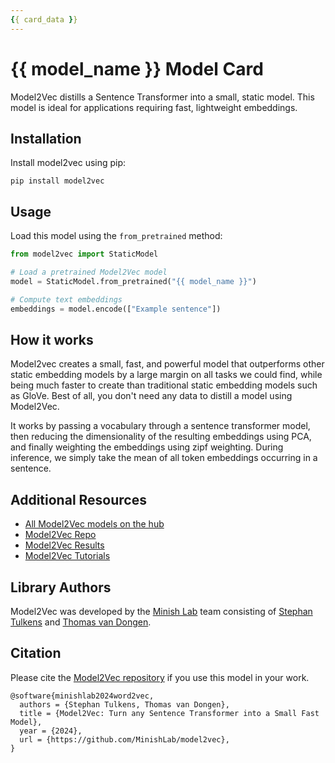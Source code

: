 ```yaml
---
{{ card_data }}
---
```


# {{ model_name }} Model Card

Model2Vec distills a Sentence Transformer into a small, static model.
This model is ideal for applications requiring fast, lightweight embeddings.



## Installation

Install model2vec using pip:
```
pip install model2vec
```

## Usage
Load this model using the `from_pretrained` method:
```python
from model2vec import StaticModel

# Load a pretrained Model2Vec model
model = StaticModel.from_pretrained("{{ model_name }}")

# Compute text embeddings
embeddings = model.encode(["Example sentence"])
```

## How it works

Model2vec creates a small, fast, and powerful model that outperforms other static embedding models by a large margin on all tasks we could find, while being much faster to create than traditional static embedding models such as GloVe. Best of all, you don't need any data to distill a model using Model2Vec.

It works by passing a vocabulary through a sentence transformer model, then reducing the dimensionality of the resulting embeddings using PCA, and finally weighting the embeddings using zipf weighting. During inference, we simply take the mean of all token embeddings occurring in a sentence.

## Additional Resources

- [All Model2Vec models on the hub](https://huggingface.co/models?library=model2vec)
- [Model2Vec Repo](https://github.com/MinishLab/model2vec)
- [Model2Vec Results](https://github.com/MinishLab/model2vec?tab=readme-ov-file#results)
- [Model2Vec Tutorials](https://github.com/MinishLab/model2vec/tree/main/tutorials)

## Library Authors

Model2Vec was developed by the [Minish Lab](https://github.com/MinishLab) team consisting of [Stephan Tulkens](https://github.com/stephantul) and [Thomas van Dongen](https://github.com/Pringled).

## Citation

Please cite the [Model2Vec repository](https://github.com/MinishLab/model2vec) if you use this model in your work.
```
@software{minishlab2024word2vec,
  authors = {Stephan Tulkens, Thomas van Dongen},
  title = {Model2Vec: Turn any Sentence Transformer into a Small Fast Model},
  year = {2024},
  url = {https://github.com/MinishLab/model2vec},
}
```

